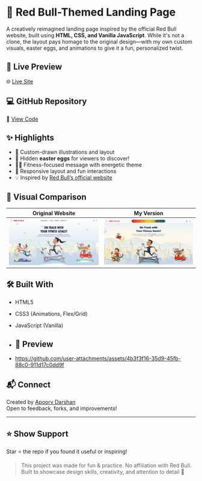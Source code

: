 # 🥫 Red Bull-Themed Landing Page

A creatively reimagined landing page inspired by the official Red Bull website, built using **HTML, CSS, and Vanilla JavaScript**. While it's not a clone, the layout pays homage to the original design—with my own custom visuals, easter eggs, and animations to give it a fun, personalized twist.

## 🔗 Live Preview

🌐 [Live Site](https://apoorvdarshan.github.io/redbull)

## 💻 GitHub Repository

📂 [View Code](https://github.com/apoorvdarshan/redbull)

## ✨ Highlights

- 🎨 Custom-drawn illustrations and layout
- 🐣 Hidden **easter eggs** for viewers to discover!
- 🚴‍♀️ Fitness-focused message with energetic theme
- 📱 Responsive layout and fun interactions
- 💡 Inspired by [Red Bull’s official website](https://www.redbull.com/in-en/cartoons)

## 📸 Visual Comparison

| Original Website | My Version |
|------------------|------------|
| ![Red Bull Original](assets/redbull-original.png) | ![My Website](assets/my-version.png) |

## 🛠️ Built With

- HTML5  
- CSS3 (Animations, Flex/Grid)  
- JavaScript (Vanilla)

- ## 📸 Preview
- https://github.com/user-attachments/assets/4b3f3f16-35d9-45fb-88c0-911d17c0dd9f



## 📬 Connect

Created by [Apoorv Darshan](https://github.com/apoorvdarshan)  
Open to feedback, forks, and improvements!

---

## ⭐ Show Support

Star ⭐ the repo if you found it useful or inspiring!

> This project was made for fun & practice. No affiliation with Red Bull.  
> Built to showcase design skills, creativity, and attention to detail 🧠
